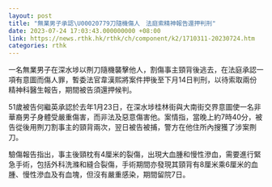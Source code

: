 ```yaml
---
layout: post
title: "無業男子承認\U00020779刀隨機傷人　法庭索精神報告還押判刑"
date: 2023-07-24 17:03:43.000000000 +08:00
link: https://news.rthk.hk/rthk/ch/component/k2/1710311-20230724.htm
categories: rthk
---
```


一名無業男子在深水埗以𠝹刀隨機襲擊他人，割傷事主頸背後逃去，在法庭承認一項有意圖而傷人罪，暫委法官韋漢熙將案件押後至下月14日判刑，以待索取兩份精神科醫生報告，期間被告須還押候判。

51歲被告何繼英承認於去年1月23日，在深水埗桂林街與大南街交界意圖使一名非華裔男子身體受嚴重傷害，而非法及惡意傷害他。案情指，當晚上約7時40分，被告從後用𠝹刀割事主的頸背兩次，翌日被告被捕，警方在他住所內搜獲了涉案𠝹刀。

驗傷報告指出，事主後頸枕有4厘米的裂傷，出現大血腫和慢性滲血，需要進行緊急手術，包括外科洗滌和縫合裂傷，手術期間亦發現其頸背有8厘米乘6厘米的血腫、慢性滲血及有血塊，但沒有嚴重感染，期間留院7日。
